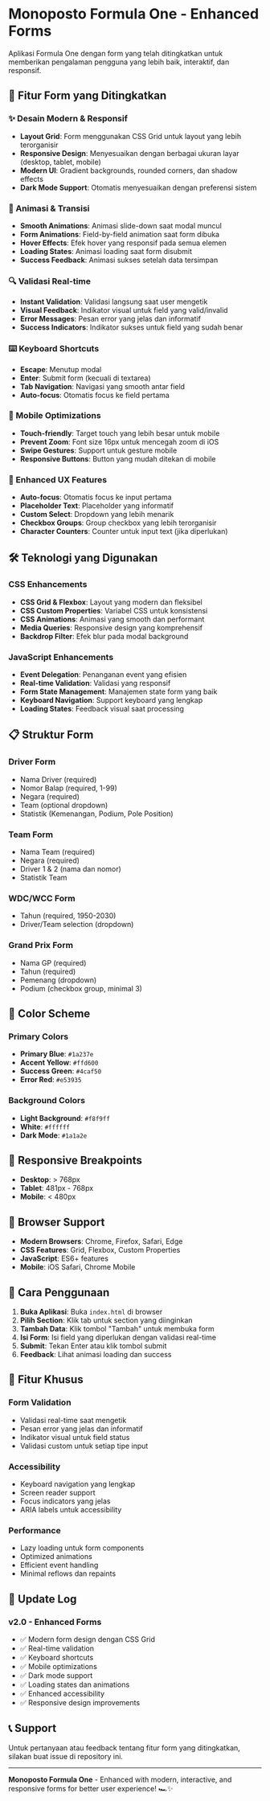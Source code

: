 # Monoposto Formula One - Enhanced Forms

Aplikasi Formula One dengan form yang telah ditingkatkan untuk memberikan pengalaman pengguna yang lebih baik, interaktif, dan responsif.

## 🚀 Fitur Form yang Ditingkatkan

### ✨ Desain Modern & Responsif
- **Layout Grid**: Form menggunakan CSS Grid untuk layout yang lebih terorganisir
- **Responsive Design**: Menyesuaikan dengan berbagai ukuran layar (desktop, tablet, mobile)
- **Modern UI**: Gradient backgrounds, rounded corners, dan shadow effects
- **Dark Mode Support**: Otomatis menyesuaikan dengan preferensi sistem

### 🎨 Animasi & Transisi
- **Smooth Animations**: Animasi slide-down saat modal muncul
- **Form Animations**: Field-by-field animation saat form dibuka
- **Hover Effects**: Efek hover yang responsif pada semua elemen
- **Loading States**: Animasi loading saat form disubmit
- **Success Feedback**: Animasi sukses setelah data tersimpan

### 🔍 Validasi Real-time
- **Instant Validation**: Validasi langsung saat user mengetik
- **Visual Feedback**: Indikator visual untuk field yang valid/invalid
- **Error Messages**: Pesan error yang jelas dan informatif
- **Success Indicators**: Indikator sukses untuk field yang sudah benar

### ⌨️ Keyboard Shortcuts
- **Escape**: Menutup modal
- **Enter**: Submit form (kecuali di textarea)
- **Tab Navigation**: Navigasi yang smooth antar field
- **Auto-focus**: Otomatis focus ke field pertama

### 📱 Mobile Optimizations
- **Touch-friendly**: Target touch yang lebih besar untuk mobile
- **Prevent Zoom**: Font size 16px untuk mencegah zoom di iOS
- **Swipe Gestures**: Support untuk gesture mobile
- **Responsive Buttons**: Button yang mudah ditekan di mobile

### 🎯 Enhanced UX Features
- **Auto-focus**: Otomatis focus ke input pertama
- **Placeholder Text**: Placeholder yang informatif
- **Custom Select**: Dropdown yang lebih menarik
- **Checkbox Groups**: Group checkbox yang lebih terorganisir
- **Character Counters**: Counter untuk input text (jika diperlukan)

## 🛠️ Teknologi yang Digunakan

### CSS Enhancements
- **CSS Grid & Flexbox**: Layout yang modern dan fleksibel
- **CSS Custom Properties**: Variabel CSS untuk konsistensi
- **CSS Animations**: Animasi yang smooth dan performant
- **Media Queries**: Responsive design yang komprehensif
- **Backdrop Filter**: Efek blur pada modal background

### JavaScript Enhancements
- **Event Delegation**: Penanganan event yang efisien
- **Real-time Validation**: Validasi yang responsif
- **Form State Management**: Manajemen state form yang baik
- **Keyboard Navigation**: Support keyboard yang lengkap
- **Loading States**: Feedback visual saat processing

## 📋 Struktur Form

### Driver Form
- Nama Driver (required)
- Nomor Balap (required, 1-99)
- Negara (required)
- Team (optional dropdown)
- Statistik (Kemenangan, Podium, Pole Position)

### Team Form
- Nama Team (required)
- Negara (required)
- Driver 1 & 2 (nama dan nomor)
- Statistik Team

### WDC/WCC Form
- Tahun (required, 1950-2030)
- Driver/Team selection (dropdown)

### Grand Prix Form
- Nama GP (required)
- Tahun (required)
- Pemenang (dropdown)
- Podium (checkbox group, minimal 3)

## 🎨 Color Scheme

### Primary Colors
- **Primary Blue**: `#1a237e`
- **Accent Yellow**: `#ffd600`
- **Success Green**: `#4caf50`
- **Error Red**: `#e53935`

### Background Colors
- **Light Background**: `#f8f9ff`
- **White**: `#ffffff`
- **Dark Mode**: `#1a1a2e`

## 📱 Responsive Breakpoints

- **Desktop**: > 768px
- **Tablet**: 481px - 768px
- **Mobile**: < 480px

## 🔧 Browser Support

- **Modern Browsers**: Chrome, Firefox, Safari, Edge
- **CSS Features**: Grid, Flexbox, Custom Properties
- **JavaScript**: ES6+ features
- **Mobile**: iOS Safari, Chrome Mobile

## 🚀 Cara Penggunaan

1. **Buka Aplikasi**: Buka `index.html` di browser
2. **Pilih Section**: Klik tab untuk section yang diinginkan
3. **Tambah Data**: Klik tombol "Tambah" untuk membuka form
4. **Isi Form**: Isi field yang diperlukan dengan validasi real-time
5. **Submit**: Tekan Enter atau klik tombol submit
6. **Feedback**: Lihat animasi loading dan success

## 🎯 Fitur Khusus

### Form Validation
- Validasi real-time saat mengetik
- Pesan error yang jelas dan informatif
- Indikator visual untuk field status
- Validasi custom untuk setiap tipe input

### Accessibility
- Keyboard navigation yang lengkap
- Screen reader support
- Focus indicators yang jelas
- ARIA labels untuk accessibility

### Performance
- Lazy loading untuk form components
- Optimized animations
- Efficient event handling
- Minimal reflows dan repaints

## 🔄 Update Log

### v2.0 - Enhanced Forms
- ✅ Modern form design dengan CSS Grid
- ✅ Real-time validation
- ✅ Keyboard shortcuts
- ✅ Mobile optimizations
- ✅ Dark mode support
- ✅ Loading states dan animations
- ✅ Enhanced accessibility
- ✅ Responsive design improvements

## 📞 Support

Untuk pertanyaan atau feedback tentang fitur form yang ditingkatkan, silakan buat issue di repository ini.

---

**Monoposto Formula One** - Enhanced with modern, interactive, and responsive forms for better user experience! 🏎️✨ 